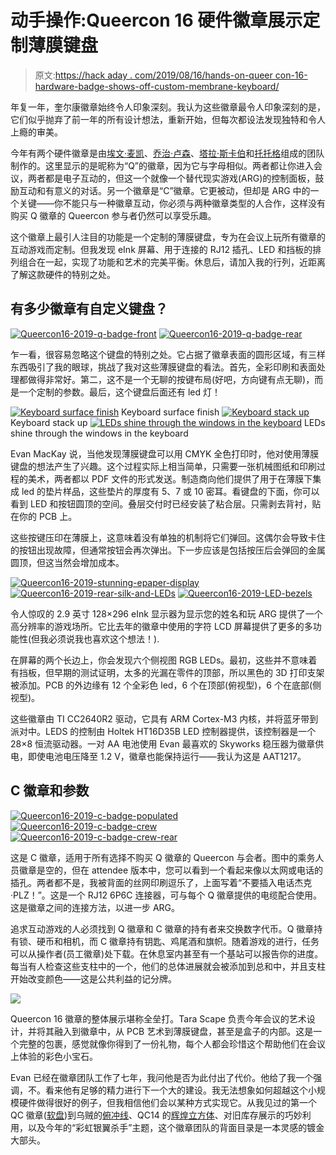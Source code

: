 # 动手操作:Queercon 16 硬件徽章展示定制薄膜键盘

> 原文:[https://hack aday . com/2019/08/16/hands-on-queer con-16-hardware-badge-shows-off-custom-membrane-keyboard/](https://hackaday.com/2019/08/16/hands-on-queercon-16-hardware-badge-shows-off-custom-membrane-keyboard/)

年复一年，奎尔康徽章始终令人印象深刻。我认为这些徽章最令人印象深刻的是，它们似乎抛弃了前一年的所有设计想法，重新开始，但每次都设法发现独特和令人上瘾的审美。

今年有两个硬件徽章是由[埃文·麦凯](https://twitter.com/AKIOOHTORI)、[乔治·卢森](https://twitter.com/duplico)、[塔拉·斯卡伯](https://twitter.com/Skittishandbus)和[托托格](https://twitter.com/sidechannel_org)组成的团队制作的。这里显示的是昵称为“Q”的徽章，因为它与字母相似。两者都让你进入会议，两者都是电子互动的，但这一个就像一个替代现实游戏(ARG)的控制面板，鼓励互动和有意义的对话。另一个徽章是“C”徽章。它更被动，但却是 ARG 中的一个关键——你不能只与一种徽章互动，你必须与两种徽章类型的人合作，这样没有购买 Q 徽章的 Queercon 参与者仍然可以享受乐趣。

这个徽章上最引人注目的功能是一个定制的薄膜键盘，专为在会议上玩所有徽章的互动游戏而定制。但我发现 eInk 屏幕、用于连接的 RJ12 插孔、LED 和挡板的排列组合在一起，实现了功能和艺术的完美平衡。休息后，请加入我的行列，近距离了解这款硬件的特别之处。

## 有多少徽章有自定义键盘？

 [![Queercon16-2019-q-badge-front](../Images/b9f81dc12fbd4c8d0477f1ffb39586bb.png "Queercon16-2019-q-badge-front")](https://hackaday.com/2019/08/16/hands-on-queercon-16-hardware-badge-shows-off-custom-membrane-keyboard/queercon16-2019-q-badge-front/)  [![Queercon16-2019-q-badge-rear](../Images/dabcb19cf985a2553b4785730019cfeb.png "Queercon16-2019-q-badge-rear")](https://hackaday.com/2019/08/16/hands-on-queercon-16-hardware-badge-shows-off-custom-membrane-keyboard/queercon16-2019-q-badge-rear/) 

乍一看，很容易忽略这个键盘的特别之处。它占据了徽章表面的圆形区域，有三样东西吸引了我的眼球，挑战了我对这些薄膜键盘的看法。首先，全彩印刷和表面处理都做得非常好。第二，这不是一个无聊的按键布局(好吧，方向键有点无聊)，而是一个定制的参数。最后，这个键盘后面还有 led 灯！

 [![Keyboard surface finish](../Images/31133baf7d006a1a5abdc2a6ec2c35ce.png "Queercon16-2019-membrane-keyboard-front")](https://hackaday.com/2019/08/16/hands-on-queercon-16-hardware-badge-shows-off-custom-membrane-keyboard/queercon16-2019-membrane-keyboard-front/) Keyboard surface finish [![Keyboard stack up](../Images/7c623128f549c2dcc2c237be22e34513.png "Queercon16-2019-membrane-keyboard")](https://hackaday.com/2019/08/16/hands-on-queercon-16-hardware-badge-shows-off-custom-membrane-keyboard/queercon16-2019-membrane-keyboard/) Keyboard stack up [![LEDs shine through the windows in the keyboard](../Images/c5ae86f12bfc65200a359dfadb96a548.png "Queercon16-2019-LEDs-integrated-in-keyboard")](https://hackaday.com/2019/08/16/hands-on-queercon-16-hardware-badge-shows-off-custom-membrane-keyboard/queercon16-2019-leds-integrated-in-keyboard/) LEDs shine through the windows in the keyboard

Evan MacKay 说，当他发现薄膜键盘可以用 CMYK 全色打印时，他对使用薄膜键盘的想法产生了兴趣。这个过程实际上相当简单，只需要一张机械图纸和印刷过程的美术，两者都以 PDF 文件的形式发送。制造商向他们提供了用于在薄膜下集成 led 的垫片样品，这些垫片的厚度有 5、7 或 10 密耳。看键盘的下面，你可以看到 LED 和按钮圆顶的空间。叠层交付时已经安装了粘合层。只需剥去背衬，贴在你的 PCB 上。

这些按键压印在薄膜上，这意味着没有单独的机制将它们弹回。这偶尔会导致卡住的按钮出现故障，但通常按钮会再次弹出。下一步应该是包括按压后会弹回的金属圆顶，但这当然会增加成本。

 [![Queercon16-2019-stunning-epaper-display](../Images/949776cf0d26a1ac67df44638b2b9251.png "Queercon16-2019-stunning-epaper-display")](https://hackaday.com/2019/08/16/hands-on-queercon-16-hardware-badge-shows-off-custom-membrane-keyboard/queercon16-2019-stunning-epaper-display/)  [![Queercon16-2019-rear-silk-and-LEDs](../Images/a2fcf4422bf221d6c2d15c4ccd163c91.png "Queercon16-2019-rear-silk-and-LEDs")](https://hackaday.com/2019/08/16/hands-on-queercon-16-hardware-badge-shows-off-custom-membrane-keyboard/queercon16-2019-rear-silk-and-leds/)  [![Queercon16-2019-LED-bezels](../Images/ab2ef131fe9c47e813da3a0ca112a639.png "Queercon16-2019-LED-bezels")](https://hackaday.com/2019/08/16/hands-on-queercon-16-hardware-badge-shows-off-custom-membrane-keyboard/queercon16-2019-led-bezels/) 

令人惊叹的 2.9 英寸 128×296 eInk 显示器为显示您的姓名和玩 ARG 提供了一个高分辨率的游戏场所。它比去年的徽章中使用的字符 LCD 屏幕提供了更多的多功能性(但我必须说我也喜欢这个想法！).

在屏幕的两个长边上，你会发现六个侧视图 RGB LEDs。最初，这些并不意味着有挡板，但早期的测试证明，太多的光漏在零件的顶部，所以黑色的 3D 打印支架被添加。PCB 的外边缘有 12 个全彩色 led，6 个在顶部(俯视型)，6 个在底部(侧视型)。

这些徽章由 TI CC2640R2 驱动，它具有 ARM Cortex-M3 内核，并将蓝牙带到派对中。LEDS 的控制由 Holtek HT16D35B LED 控制器提供，该控制器是一个 28×8 恒流驱动器。一对 AA 电池使用 Evan 最喜欢的 Skyworks 稳压器为徽章供电，即使电池电压降至 1.2 V，徽章也能保持运行——我认为这是 AAT1217。

## C 徽章和参数

 [![Queercon16-2019-c-badge-populated](../Images/60b7125f01dd91155078cfd4059530d3.png "Queercon16-2019-c-badge-populated")](https://hackaday.com/2019/08/16/hands-on-queercon-16-hardware-badge-shows-off-custom-membrane-keyboard/queercon16-2019-c-badge-populated/)  [![Queercon16-2019-c-badge-crew](../Images/aca990d67eb8223dbafc25d4f3ce14c2.png "Queercon16-2019-c-badge-crew")](https://hackaday.com/2019/08/16/hands-on-queercon-16-hardware-badge-shows-off-custom-membrane-keyboard/queercon16-2019-c-badge-crew/)  [![Queercon16-2019-c-badge-crew-rear](../Images/5cd32c5254f9f0f5c85b9f65eb1493b2.png "Queercon16-2019-c-badge-crew-rear")](https://hackaday.com/2019/08/16/hands-on-queercon-16-hardware-badge-shows-off-custom-membrane-keyboard/queercon16-2019-c-badge-crew-rear/) 

这是 C 徽章，适用于所有选择不购买 Q 徽章的 Queercon 与会者。图中的乘务人员徽章是空的，但在 attendee 版本中，您可以看到一个看起来像以太网或电话的插孔。两者都不是，我被背面的丝网印刷逗乐了，上面写着“不要插入电话杰克·PLZ！”。这是一个 RJ12 6P6C 连接器，可与每个 Q 徽章提供的电缆配合使用。这是徽章之间的连接方法，以进一步 ARG。

追求互动游戏的人必须找到 Q 徽章和 C 徽章的持有者来交换数字代币。Q 徽章持有锁、硬币和相机，而 C 徽章持有钥匙、鸡尾酒和旗帜。随着游戏的进行，任务可以从操作者(员工徽章)处下载。在休息室内甚至有一个基站可以报告你的进度。每当有人检查这些支柱中的一个，他们的总体进展就会被添加到总和中，并且支柱开始改变颜色——这是公共利益的记分牌。

![](../Images/7bceba7f087c581dde15f878812a4a80.png)

Queercon 16 徽章的整体展示堪称全垒打。Tara Scape 负责今年会议的艺术设计，并将其融入到徽章中，从 PCB 艺术到薄膜键盘，甚至是盒子的内部。这是一个完整的包裹，感觉就像你得到了一份礼物，每个人都会珍惜这个帮助他们在会议上体验的彩色小宝石。

Evan 已经在徽章团队工作了七年，我问他是否为此付出了代价。他给了我一个强调，不。看来他有足够的精力进行下一个大的建设。我无法想象如何超越这个小规模硬件做得很好的例子，但我相信他们会以某种方式实现它。从我见过的第一个 QC 徽章([软盘](https://hackaday.com/2014/09/15/the-queercon-11-badge/))到乌贼的[俯冲线](https://hackaday.com/2016/08/10/what-we-learned-from-the-2016-queercon-badge/)、QC14 的[辉煌立方体](https://hackaday.com/2017/08/07/inside-this-years-queercon-badge/)、对旧库存展示的巧妙利用，以及今年的“彩虹银翼杀手”主题，这个徽章团队的背面目录是一本灵感的镀金大部头。